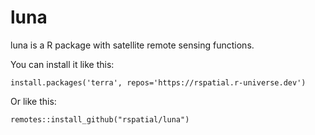 # luna

luna is a R package with satellite remote sensing functions.

You can install it like this: 

```
install.packages('terra', repos='https://rspatial.r-universe.dev')
```

Or like this:

```
remotes::install_github("rspatial/luna")
```

